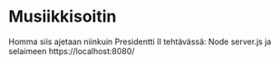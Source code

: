 # Musiikkisoitin

Homma siis ajetaan niinkuin Presidentti II tehtävässä: Node server.js ja selaimeen https://localhost:8080/